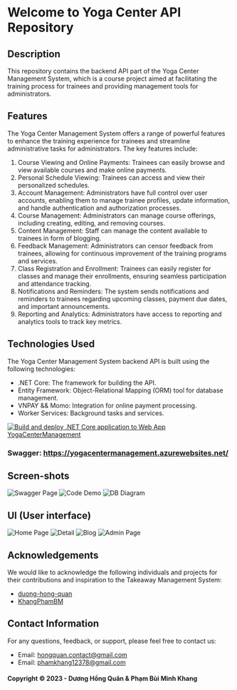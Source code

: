﻿# Welcome to Yoga Center API Repository
## Description
This repository contains the backend API part of the Yoga Center Management System, which is a course project aimed at facilitating the training process for trainees and providing management tools for administrators.

## Features
The Yoga Center Management System offers a range of powerful features to enhance the training experience for trainees and streamline administrative tasks for administrators. The key features include:
 1. Course Viewing and Online Payments: Trainees can easily browse and view available courses and make online payments.
 2. Personal Schedule Viewing: Trainees can access and view their personalized schedules.
 3. Account Management: Administrators have full control over user accounts, enabling them to manage trainee profiles, update information, and handle authentication and authorization processes.
 4. Course Management: Administrators can manage course offerings, including creating, editing, and removing courses.
 5. Content Management: Staff can manage the content available to trainees in form of blogging.
 6. Feedback Management: Administrators can censor feedback from trainees, allowing for continuous improvement of the training programs and services.
 7. Class Registration and Enrollment: Trainees can easily register for classes and manage their enrollments, ensuring seamless participation and attendance tracking.
 8. Notifications and Reminders: The system sends notifications and reminders to trainees regarding upcoming classes, payment due dates, and important announcements.
 9. Reporting and Analytics: Administrators have access to reporting and analytics tools to track key metrics.
     
## Technologies Used
The Yoga Center Management System backend API is built using the following technologies:
 - .NET Core: The framework for building the API.
 - Entity Framework: Object-Relational Mapping (ORM) tool for database management.
 - VNPAY && Momo: Integration for online payment processing.
 - Worker Services: Background tasks and services.

[![Build and deploy .NET Core application to Web App YogaCenterManagement](https://github.com/duong-hong-quan/YogaCenterAPIV2/actions/workflows/YogaCenterManagement.yml/badge.svg)](https://github.com/duong-hong-quan/YogaCenterAPIV2/actions/workflows/YogaCenterManagement.yml)
### Swagger: <a> https://yogacentermanagement.azurewebsites.net/ </a>

## Screen-shots
![Swagger Page](https://github.com/duong-hong-quan/yogacenter-backend/blob/master/screenshots/Swagger.png)
![Code Demo](https://github.com/duong-hong-quan/yogacenter-backend/blob/master/screenshots/CodeDemo.png)
![DB Diagram](https://github.com/duong-hong-quan/yogacenter-backend/blob/master/screenshots/DbDiagram.png)

## UI (User interface)
![Home Page](https://github.com/duong-hong-quan/yogacenter-backend/blob/master/screenshots/HomePage.png)
![ Detail](https://github.com/duong-hong-quan/yogacenter-backend/blob/master/screenshots/CourseDetail.png)
![Blog](https://github.com/duong-hong-quan/yogacenter-backend/blob/master/screenshots/Blog.png)
![Admin Page](https://github.com/duong-hong-quan/yogacenter-backend/blob/master/screenshots/Admin.png)



## Acknowledgements
We would like to acknowledge the following individuals and projects for their contributions and inspiration to the Takeaway Management System:
- [duong-hong-quan](https://github.com/duong-hong-quan)
- [KhangPhamBM](https://github.com/KhangPhamBM)

## Contact Information
For any questions, feedback, or support, please feel free to contact us:
- Email: hongquan.contact@gmail.com
- Email: phamkhang12378@gmail.com
  
#### Copyright &#169; 2023 - Dương Hồng Quân & Phạm Bùi Minh Khang
